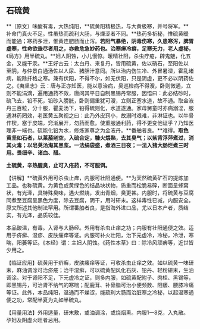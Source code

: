 ## 石硫黄

**〔原文〕味酸有毒，大热纯阳，**硫黄阳精极热，与大黄极寒，并号将军。**补命门真火不足。性虽热而疏利大肠，与燥涩者不同。**热药多祈秘，惟硫黄暖而能通；寒药多泄，惟黄连肥肠而止泻。**若阳气暴绝，阴毒伤寒，久患寒泻，脾胃虚寒，性命欲垂尽者用之，亦救危急妙药也。治寒痹冷癖，足寒无力，老人虚秘，**《局方》用半硫丸。**妇人阴蚀，小儿慢惊。暖精壮阳，杀虫疗疮，辟鬼魅，化五金，又能干汞。**王好古云：太白丹、来复丹，皆用硫黄，佐以硝石，至阳佐以至阴，与仲景白通汤佐以人尿、猪胆汁意同。所以治内伤生冷、外冒暑湿，霍乱诸病，能除扦格之寒。兼有伏阳，不得不尔，如无伏阳，只是阴虚，更不必以阴药佐之。《夷坚志》云：唐与正亦知医，能以意治病，吴巡检病不得溲，卧则微通，立则不能涓滴，遍用通药不效，唐问其平日自制黑锡丹常服，因悟曰：此必结砂时，硫飞去，铅不死，铅砂入膀胱，卧则偏重犹可溲，立则正塞水道，故不通。取金液丹三百粒，分十服，瞿麦汤下，铅得硫则化，水道遂通。家母舅童时亦病溺涩，服通淋药罔效，老医黄五聚视之曰：此乃外皮窍小，故溺时艰难，非淋证也。以牛骨作楔，塞于皮端，窍渐展开，勿药而愈。使重服通利药，得不更变他证乎？乃知医理非一端也。硫能化铅为水，修炼家尊之为金液丹。**番舶者良。**难得。**取色黄坚如石者，以莱菔剜空，入硫合定，糠火煨熟，去其臭气；以紫背浮萍煮过，消其火毒；以皂荚汤淘其黑浆。一法绢袋盛，煮酒三日夜；一法入猪大肠烂煮三时用。畏细辛、诸血、醋。**

**土硫黄，辛热腥臭，止可入疮药，不可服饵。**

【讲解】**硫黄外用可杀虫止痒，内服可壮阳通便。**为天然硫黄矿石的提炼加工品。也称硫黄。为黄色或黄绿色的结晶块状物，质重而松脆易碎，断面呈蜂窝状，有光泽，具特殊臭味，遇火燃烧，发出青烟，臭更甚。内服时，将硫黄与豆腐同煮至豆腐呈黑色为度，除去豆腐，阴干，用时研末。这样毒性已减，内服安全。原文所述其他制法罕用。所谓番舶者良，是指海外进口品，尤以日本产者，质结实，有光泽，品质较佳。

本品酸温，有毒。入肾与大肠经。外用有杀虫止痒之功；内服有壮阳通便之效。适用于疥癣、湿疹、皮肤瘙痒等证。内服可补火壮阳，治下元虚冷，冷秘，冷泄，寒喘，阳萎等证。《本经》谓：主妇人阴蚀。《药性本草》曰：除冷风顽痹等，近世皆少用之。

【临证应用】硫黄用于疥癣，皮肤瘙痒等证，可收杀虫止痒之效。如以硫黄一味研末，麻油调涂可治疥疮；治干湿癣，可以硫黄配风化石灰、铅丹、轻粉研末，生油调涂。对于肾阳不足，下元虚冷之证，则多内服，如硫黄配附子、肉桂、黑锡等，即黑锡丹，可治肾不纳气的寒喘；配鹿茸、补骨脂可治小便频数、阳痿、腰膝冷痛等证。此外，本品纯阳，温通而不燥涩，能疏利大肠而治脏寒之冷秘，以起温寒通便之功，常配半夏为丸如半硫丸。

【用量用法】外用适量，研末敷，或油调涂，或烧烟熏。内服1一8克，入丸散。孕妇及阴虚火旺者忌用。
